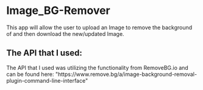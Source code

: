 # Image_BG-Remover
This app will allow the user to upload an Image to remove the background of and then download the new/updated Image.


<h2>The API that I used: </h2>
The API that I used was utilizing the functionality from RemoveBG.io and can be found here: "https://www.remove.bg/a/image-background-removal-plugin-command-line-interface"
